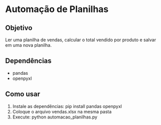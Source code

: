 # Automação de Planilhas

## Objetivo
Ler uma planilha de vendas, calcular o total vendido por produto e salvar em uma nova planilha.

## Dependências
- pandas
- openpyxl

## Como usar
1. Instale as dependências: pip install pandas openpyxl
2. Coloque o arquivo vendas.xlsx na mesma pasta
3. Execute: python automacao_planilhas.py